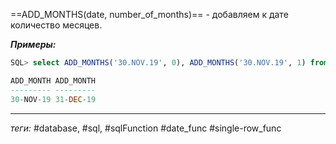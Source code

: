 ==ADD\_MONTHS(date, number_of_months)== - добавляем к дате количество месяцев.

***Примеры:***
```sql
SQL> select ADD_MONTHS('30.NOV.19', 0), ADD_MONTHS('30.NOV.19', 1) from dual;

ADD_MONTH ADD_MONTH
--------- ---------
30-NOV-19 31-DEC-19
```
---
*теги:* #database, #sql, #sqlFunction #date_func #single-row_func 